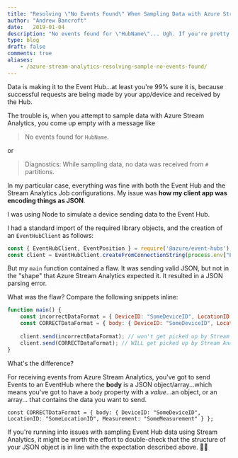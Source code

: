 ```yaml
---
title: "Resolving \"No Events Found\" When Sampling Data with Azure Stream Analytics"
author: "Andrew Bancroft"
date:   2019-01-04
description: "No events found for \"HubName\"... Ugh. If you're pretty sure data is making it to the Hub, but you're unable to get Stream Analytics to sample from the stream, check out how I was able to resolve this issue."
type: blog
draft: false
comments: true
aliases:
    - /azure-stream-analytics-resolving-sample-no-events-found/
---
```


Data is making it to the Event Hub...at least you're 99% sure it is, because successful requests are being made by your app/device and received by the Hub.

The trouble is, when you attempt to sample data with Azure Stream Analytics, you come up empty with a message like

> No events found for `HubName`.

or

> Diagnostics: While sampling data, no data was received from `#` partitions.

In my particular case, everything was fine with both the Event Hub and the Stream Analytics Job configurations. My issue was **how my client app was encoding things as JSON**.

I was using Node to simulate a device sending data to the Event Hub.

I had a standard import of the required library objects, and the creation of an `EventHubClient` as follows:

```js
const { EventHubClient, EventPosition } = require('@azure/event-hubs');
const client = EventHubClient.createFromConnectionString(process.env["EVENTHUB_CONNECTION_STRING"], process.env["EVENTHUB_NAME"]);
```

But my `main` function contained a flaw. It was sending valid JSON, but not in the "shape" that Azure Stream Analytics expected it.  It resulted in a JSON parsing error.

What was the flaw?  Compare the following snippets inline:

```js
function main() {
    const incorrectDataFormat = { DeviceID: "SomeDeviceID", LocationID: "SomeLocationID", Measurement: "SomeMeasurement" };
    const CORRECTDataFormat = { body: { DeviceID: "SomeDeviceID", LocationID: "SomeLocationID", Measurement: "SomeMeasurement" } };
    
    client.send(incorrectDataFormat); // won't get picked up by Stream Analytics
    client.send(CORRECTDataFormat); // WILL get picked up by Stream Analytics
}
```

What's the difference?

For receiving events from Azure Stream Analytics, you've got to send Events to an EventHub where the **body** is a JSON object/array...which means you've got to have a `body` property with a *value*...an object, or an array... that contains the data you want to send.

`const CORRECTDataFormat = { body: { DeviceID: "SomeDeviceID", LocationID: "SomeLocationID", Measurement: "SomeMeasurement" } };`

If you're running into issues with sampling Event Hub data using Stream Analytics, it might be worth the effort to double-check that the structure of your JSON object is in line with the expectation described above. 🙌🏻
